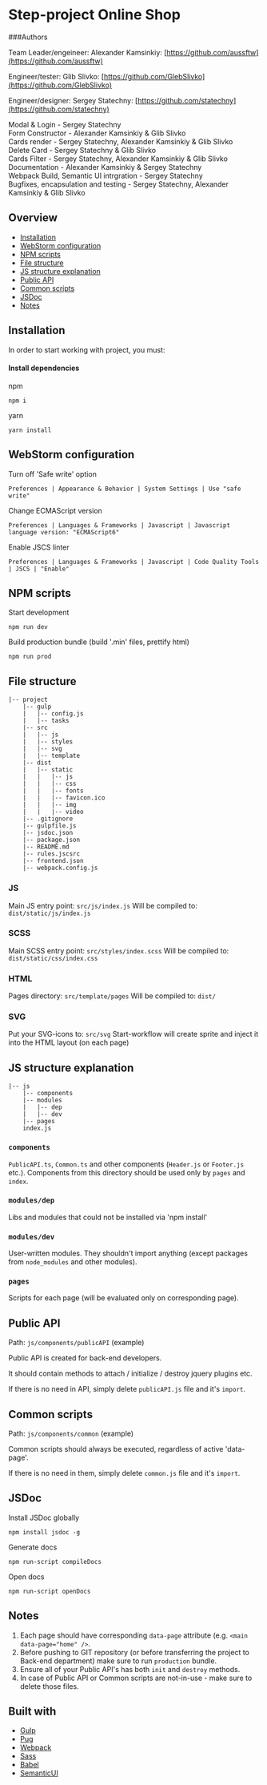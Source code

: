# Step-project Online Shop

###Authors

Team Leader/engeineer: Alexander Kamsinkiy: [https://github.com/aussftw](https://github.com/aussftw)

Engineer/tester: Glib Slivko: [https://github.com/GlebSlivko](https://github.com/GlebSlivko)

Engineer/designer: Sergey Statechny: [https://github.com/statechny](https://github.com/statechny)

Modal & Login - Sergey Statechny <br />
Form Constructor - Alexander Kamsinkiy & Glib Slivko <br />
Cards render - Sergey Statechny, Alexander Kamsinkiy & Glib Slivko <br />
Delete Card - Sergey Statechny & Glib Slivko <br />
Cards Filter - Sergey Statechny, Alexander Kamsinkiy & Glib Slivko <br />
Documentation - Alexander Kamsinkiy & Sergey Statechny <br />
Webpack Build, Semantic UI intrgration - Sergey Statechny <br />
Bugfixes, encapsulation and testing - Sergey Statechny, Alexander Kamsinkiy & Glib Slivko <br />


## Overview

- [Installation](#markdown-header-installation)
- [WebStorm configuration](#markdown-header-webstorm-configuration)
- [NPM scripts](#markdown-header-npm-scripts)
- [File structure](#file-structure)
- [JS structure explanation](#js-structure-explanation)
- [Public API](#markdown-header-public-api)
- [Common scripts](#common-scripts)
- [JSDoc](#markdown-header-jsdoc)
- [Notes](#markdown-header-notes)

## Installation

In order to start working with project, you must:

#### Install dependencies

npm

```
npm i
```

yarn

```
yarn install
```

## WebStorm configuration

Turn off 'Safe write' option

```
Preferences | Appearance & Behavior | System Settings | Use "safe write"
```

Change ECMAScript version

```
Preferences | Languages & Frameworks | Javascript | Javascript language version: "ECMAScript6"
```

Enable JSCS linter

```
Preferences | Languages & Frameworks | Javascript | Code Quality Tools | JSCS | "Enable"
```

## NPM scripts

Start development

```
npm run dev
```

Build production bundle (build '.min' files, prettify html)

```
npm run prod
```

## File structure

```
|-- project
    |-- gulp
    |   |-- config.js
    |   |-- tasks
    |-- src
    |   |-- js
    |   |-- styles
    |   |-- svg
    |   |-- template
    |-- dist
    |   |-- static
    |   |   |-- js
    |   |   |-- css
    |   |   |-- fonts
    |   |   |-- favicon.ico
    |   |   |-- img
    |   |   |-- video
    |-- .gitignore
    |-- gulpfile.js
    |-- jsdoc.json
    |-- package.json
    |-- README.md
    |-- rules.jscsrc
    |-- frontend.json
    |-- webpack.config.js
```

### JS

Main JS entry point: `src/js/index.js`
Will be compiled to: `dist/static/js/index.js`

### SCSS

Main SCSS entry point: `src/styles/index.scss`
Will be compiled to: `dist/static/css/index.css`

### HTML

Pages directory: `src/template/pages`
Will be compiled to: `dist/`

### SVG

Put your SVG-icons to: `src/svg`
Start-workflow will create sprite and inject it into the HTML layout (on each page)

## JS structure explanation

```
|-- js
    |-- components
    |-- modules
    |   |-- dep
    |   |-- dev
    |-- pages
    index.js
```

### `components`

`PublicAPI.ts`, `Common.ts` and other components (`Header.js` or `Footer.js` etc.).
Components from this directory should be used only by `pages` and `index`.

### `modules/dep`

Libs and modules that could not be installed via 'npm install'

### `modules/dev`

User-written modules. They shouldn't import anything (except packages from `node_modules` and other modules).

### `pages`

Scripts for each page (will be evaluated only on corresponding page).

## Public API

Path: `js/components/publicAPI` (example)

Public API is created for back-end developers.

It should contain methods to attach / initialize / destroy jquery plugins etc.

If there is no need in API, simply delete `publicAPI.js` file and it's `import`.

## Common scripts

Path: `js/components/common` (example)

Common scripts should always be executed, regardless of active 'data-page'.

If there is no need in them, simply delete `common.js` file and it's `import`.

## JSDoc

Install JSDoc globally

```
npm install jsdoc -g
```

Generate docs

```
npm run-script compileDocs
```

Open docs

```
npm run-script openDocs
```

## Notes

1. Each page should have corresponding `data-page` attribute (e.g. `<main data-page="home" />`.
2. Before pushing to GIT repository (or before transferring the project to Back-end department) make sure to run `production` bundle.
3. Ensure all of your Public API's has both `init` and `destroy` methods.
4. In case of Public API or Common scripts are not-in-use - make sure to delete those files.

## Built with

- [Gulp](http://gulpjs.com/)
- [Pug](https://github.com/pugjs/pug)
- [Webpack](https://webpack.js.org/)
- [Sass](http://sass-lang.com/)
- [Babel](https://babeljs.io/)
- [SemanticUI](https://semantic-ui.com/)
